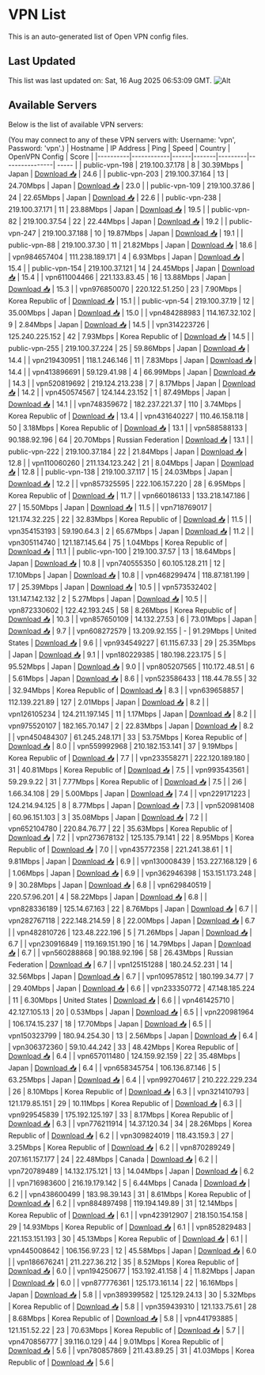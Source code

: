# VPN List

This is an auto-generated list of Open VPN config files.

## Last Updated

This list was last updated on: Sat, 16 Aug 2025 06:53:09 GMT.
![Alt](https://repobeats.axiom.co/api/embed/186b98318ef1479477931607c1ad7d823f12451f.svg "Repobeats analytics image")

## Available Servers

Below is the list of available VPN servers:

(You may connect to any of these VPN servers with: Username: 'vpn', Password: 'vpn'.)
| Hostname | IP Address | Ping | Speed | Country | OpenVPN Config | Score |
|----------|------------|------|-------|---------|----------------| ----- |
| public-vpn-198 | 219.100.37.178 | 8 | 30.39Mbps | Japan | [Download 📥](./configs/server_0_JP.ovpn) | 24.6 |
| public-vpn-203 | 219.100.37.164 | 13 | 24.70Mbps | Japan | [Download 📥](./configs/server_1_JP.ovpn) | 23.0 |
| public-vpn-109 | 219.100.37.86 | 24 | 22.65Mbps | Japan | [Download 📥](./configs/server_2_JP.ovpn) | 22.6 |
| public-vpn-238 | 219.100.37.171 | 11 | 23.88Mbps | Japan | [Download 📥](./configs/server_3_JP.ovpn) | 19.5 |
| public-vpn-82 | 219.100.37.54 | 22 | 22.44Mbps | Japan | [Download 📥](./configs/server_4_JP.ovpn) | 19.2 |
| public-vpn-247 | 219.100.37.188 | 10 | 19.87Mbps | Japan | [Download 📥](./configs/server_5_JP.ovpn) | 19.1 |
| public-vpn-88 | 219.100.37.30 | 11 | 21.82Mbps | Japan | [Download 📥](./configs/server_6_JP.ovpn) | 18.6 |
| vpn984657404 | 111.238.189.171 | 4 | 6.93Mbps | Japan | [Download 📥](./configs/server_7_JP.ovpn) | 15.4 |
| public-vpn-154 | 219.100.37.121 | 14 | 24.45Mbps | Japan | [Download 📥](./configs/server_8_JP.ovpn) | 15.4 |
| vpn611004466 | 221.133.83.45 | 16 | 13.88Mbps | Japan | [Download 📥](./configs/server_9_JP.ovpn) | 15.3 |
| vpn976850070 | 220.122.51.250 | 23 | 7.90Mbps | Korea Republic of | [Download 📥](./configs/server_10_KR.ovpn) | 15.1 |
| public-vpn-54 | 219.100.37.19 | 12 | 35.00Mbps | Japan | [Download 📥](./configs/server_11_JP.ovpn) | 15.0 |
| vpn484288983 | 114.167.32.102 | 9 | 2.84Mbps | Japan | [Download 📥](./configs/server_12_JP.ovpn) | 14.5 |
| vpn314223726 | 125.240.225.152 | 42 | 7.93Mbps | Korea Republic of | [Download 📥](./configs/server_13_KR.ovpn) | 14.5 |
| public-vpn-255 | 219.100.37.224 | 25 | 59.86Mbps | Japan | [Download 📥](./configs/server_14_JP.ovpn) | 14.4 |
| vpn219430951 | 118.1.246.146 | 11 | 7.83Mbps | Japan | [Download 📥](./configs/server_15_JP.ovpn) | 14.4 |
| vpn413896691 | 59.129.41.98 | 4 | 66.99Mbps | Japan | [Download 📥](./configs/server_16_JP.ovpn) | 14.3 |
| vpn520819692 | 219.124.213.238 | 7 | 8.17Mbps | Japan | [Download 📥](./configs/server_17_JP.ovpn) | 14.2 |
| vpn450574567 | 124.144.23.152 | 1 | 87.49Mbps | Japan | [Download 📥](./configs/server_18_JP.ovpn) | 14.1 |
| vpn748359672 | 182.237.221.37 | 110 | 3.74Mbps | Korea Republic of | [Download 📥](./configs/server_19_KR.ovpn) | 13.4 |
| vpn431640227 | 110.46.158.118 | 50 | 3.18Mbps | Korea Republic of | [Download 📥](./configs/server_20_KR.ovpn) | 13.1 |
| vpn588588133 | 90.188.92.196 | 64 | 20.70Mbps | Russian Federation | [Download 📥](./configs/server_21_RU.ovpn) | 13.1 |
| public-vpn-222 | 219.100.37.184 | 22 | 21.84Mbps | Japan | [Download 📥](./configs/server_22_JP.ovpn) | 12.8 |
| vpn110060260 | 211.134.123.242 | 21 | 8.04Mbps | Japan | [Download 📥](./configs/server_23_JP.ovpn) | 12.8 |
| public-vpn-138 | 219.100.37.117 | 15 | 24.03Mbps | Japan | [Download 📥](./configs/server_24_JP.ovpn) | 12.2 |
| vpn857325595 | 222.106.157.220 | 28 | 6.95Mbps | Korea Republic of | [Download 📥](./configs/server_25_KR.ovpn) | 11.7 |
| vpn660186133 | 133.218.147.186 | 27 | 15.50Mbps | Japan | [Download 📥](./configs/server_26_JP.ovpn) | 11.5 |
| vpn718769017 | 121.174.32.225 | 22 | 32.83Mbps | Korea Republic of | [Download 📥](./configs/server_27_KR.ovpn) | 11.5 |
| vpn354153193 | 59.190.64.3 | 2 | 65.67Mbps | Japan | [Download 📥](./configs/server_28_JP.ovpn) | 11.2 |
| vpn305114740 | 121.187.145.64 | 75 | 1.04Mbps | Korea Republic of | [Download 📥](./configs/server_29_KR.ovpn) | 11.1 |
| public-vpn-100 | 219.100.37.57 | 13 | 18.64Mbps | Japan | [Download 📥](./configs/server_30_JP.ovpn) | 10.8 |
| vpn740555350 | 60.105.128.211 | 12 | 17.10Mbps | Japan | [Download 📥](./configs/server_31_JP.ovpn) | 10.8 |
| vpn468299474 | 118.87.181.199 | 17 | 25.39Mbps | Japan | [Download 📥](./configs/server_32_JP.ovpn) | 10.5 |
| vpn573532402 | 131.147.142.132 | 2 | 5.27Mbps | Japan | [Download 📥](./configs/server_33_JP.ovpn) | 10.5 |
| vpn872330602 | 122.42.193.245 | 58 | 8.26Mbps | Korea Republic of | [Download 📥](./configs/server_34_KR.ovpn) | 10.3 |
| vpn857650109 | 14.132.27.53 | 6 | 73.01Mbps | Japan | [Download 📥](./configs/server_35_JP.ovpn) | 9.7 |
| vpn608272579 | 13.209.92.155 | - | 91.29Mbps | United States | [Download 📥](./configs/server_36_US.ovpn) | 9.6 |
| vpn934549227 | 61.115.67.33 | 29 | 25.35Mbps | Japan | [Download 📥](./configs/server_37_JP.ovpn) | 9.1 |
| vpn180229385 | 180.198.223.175 | 5 | 95.52Mbps | Japan | [Download 📥](./configs/server_38_JP.ovpn) | 9.0 |
| vpn805207565 | 110.172.48.51 | 6 | 5.61Mbps | Japan | [Download 📥](./configs/server_39_JP.ovpn) | 8.6 |
| vpn523586433 | 118.44.78.55 | 32 | 32.94Mbps | Korea Republic of | [Download 📥](./configs/server_40_KR.ovpn) | 8.3 |
| vpn639658857 | 112.139.221.89 | 127 | 2.01Mbps | Japan | [Download 📥](./configs/server_41_JP.ovpn) | 8.2 |
| vpn126105234 | 124.211.197.145 | 11 | 1.17Mbps | Japan | [Download 📥](./configs/server_42_JP.ovpn) | 8.2 |
| vpn975520107 | 182.165.70.147 | 2 | 22.83Mbps | Japan | [Download 📥](./configs/server_43_JP.ovpn) | 8.2 |
| vpn450484307 | 61.245.248.171 | 33 | 53.75Mbps | Korea Republic of | [Download 📥](./configs/server_44_KR.ovpn) | 8.0 |
| vpn559992968 | 210.182.153.141 | 37 | 9.19Mbps | Korea Republic of | [Download 📥](./configs/server_45_KR.ovpn) | 7.7 |
| vpn233558271 | 222.120.189.180 | 31 | 40.81Mbps | Korea Republic of | [Download 📥](./configs/server_46_KR.ovpn) | 7.5 |
| vpn993543561 | 59.29.9.22 | 31 | 7.77Mbps | Korea Republic of | [Download 📥](./configs/server_47_KR.ovpn) | 7.5 |
| 2i6 | 1.66.34.108 | 29 | 5.00Mbps | Japan | [Download 📥](./configs/server_48_JP.ovpn) | 7.4 |
| vpn229171223 | 124.214.94.125 | 8 | 8.77Mbps | Japan | [Download 📥](./configs/server_49_JP.ovpn) | 7.3 |
| vpn520981408 | 60.96.151.103 | 3 | 35.08Mbps | Japan | [Download 📥](./configs/server_50_JP.ovpn) | 7.2 |
| vpn652104780 | 220.84.76.77 | 22 | 35.63Mbps | Korea Republic of | [Download 📥](./configs/server_51_KR.ovpn) | 7.2 |
| vpn273678132 | 125.135.79.141 | 22 | 8.95Mbps | Korea Republic of | [Download 📥](./configs/server_52_KR.ovpn) | 7.0 |
| vpn435772358 | 221.241.38.61 | 1 | 9.81Mbps | Japan | [Download 📥](./configs/server_53_JP.ovpn) | 6.9 |
| vpn130008439 | 153.227.168.129 | 6 | 1.06Mbps | Japan | [Download 📥](./configs/server_54_JP.ovpn) | 6.9 |
| vpn362946398 | 153.151.173.248 | 9 | 30.28Mbps | Japan | [Download 📥](./configs/server_55_JP.ovpn) | 6.8 |
| vpn629840519 | 220.57.96.201 | 4 | 58.22Mbps | Japan | [Download 📥](./configs/server_56_JP.ovpn) | 6.8 |
| vpn828336189 | 125.14.67.163 | 22 | 8.76Mbps | Japan | [Download 📥](./configs/server_57_JP.ovpn) | 6.7 |
| vpn282767118 | 222.148.214.59 | 8 | 22.00Mbps | Japan | [Download 📥](./configs/server_58_JP.ovpn) | 6.7 |
| vpn482810726 | 123.48.222.196 | 5 | 71.26Mbps | Japan | [Download 📥](./configs/server_59_JP.ovpn) | 6.7 |
| vpn230916849 | 119.169.151.190 | 16 | 14.79Mbps | Japan | [Download 📥](./configs/server_60_JP.ovpn) | 6.7 |
| vpn560288868 | 90.188.92.196 | 58 | 26.43Mbps | Russian Federation | [Download 📥](./configs/server_61_RU.ovpn) | 6.7 |
| vpn125151288 | 180.24.52.231 | 14 | 32.56Mbps | Japan | [Download 📥](./configs/server_62_JP.ovpn) | 6.7 |
| vpn109578512 | 180.199.34.77 | 7 | 29.40Mbps | Japan | [Download 📥](./configs/server_63_JP.ovpn) | 6.6 |
| vpn233350772 | 47.148.185.224 | 11 | 6.30Mbps | United States | [Download 📥](./configs/server_64_US.ovpn) | 6.6 |
| vpn461425710 | 42.127.105.13 | 20 | 0.53Mbps | Japan | [Download 📥](./configs/server_65_JP.ovpn) | 6.5 |
| vpn220981964 | 106.174.15.237 | 18 | 17.70Mbps | Japan | [Download 📥](./configs/server_66_JP.ovpn) | 6.5 |
| vpn150323799 | 180.94.254.30 | 13 | 2.56Mbps | Japan | [Download 📥](./configs/server_67_JP.ovpn) | 6.4 |
| vpn306372360 | 59.10.44.242 | 33 | 48.42Mbps | Korea Republic of | [Download 📥](./configs/server_68_KR.ovpn) | 6.4 |
| vpn657011480 | 124.159.92.159 | 22 | 35.48Mbps | Japan | [Download 📥](./configs/server_69_JP.ovpn) | 6.4 |
| vpn658345754 | 106.136.87.146 | 5 | 63.25Mbps | Japan | [Download 📥](./configs/server_70_JP.ovpn) | 6.4 |
| vpn992704617 | 210.222.229.234 | 26 | 8.10Mbps | Korea Republic of | [Download 📥](./configs/server_71_KR.ovpn) | 6.3 |
| vpn321410793 | 121.179.85.151 | 29 | 10.11Mbps | Korea Republic of | [Download 📥](./configs/server_72_KR.ovpn) | 6.3 |
| vpn929545839 | 175.192.125.197 | 33 | 8.17Mbps | Korea Republic of | [Download 📥](./configs/server_73_KR.ovpn) | 6.3 |
| vpn776211914 | 14.37.120.34 | 34 | 28.26Mbps | Korea Republic of | [Download 📥](./configs/server_74_KR.ovpn) | 6.2 |
| vpn309824019 | 118.43.159.3 | 27 | 3.25Mbps | Korea Republic of | [Download 📥](./configs/server_75_KR.ovpn) | 6.2 |
| vpn870289249 | 207.161.157.177 | 24 | 22.48Mbps | Canada | [Download 📥](./configs/server_76_CA.ovpn) | 6.2 |
| vpn720789489 | 14.132.175.121 | 13 | 14.04Mbps | Japan | [Download 📥](./configs/server_77_JP.ovpn) | 6.2 |
| vpn716983600 | 216.19.179.142 | 5 | 6.44Mbps | Canada | [Download 📥](./configs/server_78_CA.ovpn) | 6.2 |
| vpn438600499 | 183.98.39.143 | 31 | 8.61Mbps | Korea Republic of | [Download 📥](./configs/server_79_KR.ovpn) | 6.2 |
| vpn884897498 | 119.194.149.89 | 31 | 12.14Mbps | Korea Republic of | [Download 📥](./configs/server_80_KR.ovpn) | 6.1 |
| vpn423912907 | 218.150.154.158 | 29 | 14.93Mbps | Korea Republic of | [Download 📥](./configs/server_81_KR.ovpn) | 6.1 |
| vpn852829483 | 221.153.151.193 | 30 | 45.13Mbps | Korea Republic of | [Download 📥](./configs/server_82_KR.ovpn) | 6.1 |
| vpn445008642 | 106.156.97.23 | 12 | 45.58Mbps | Japan | [Download 📥](./configs/server_83_JP.ovpn) | 6.0 |
| vpn186676241 | 211.227.36.212 | 35 | 8.52Mbps | Korea Republic of | [Download 📥](./configs/server_84_KR.ovpn) | 6.0 |
| vpn194250677 | 153.192.41.158 | 4 | 11.82Mbps | Japan | [Download 📥](./configs/server_85_JP.ovpn) | 6.0 |
| vpn877776361 | 125.173.161.14 | 22 | 16.16Mbps | Japan | [Download 📥](./configs/server_86_JP.ovpn) | 5.8 |
| vpn389399582 | 125.129.24.13 | 30 | 5.32Mbps | Korea Republic of | [Download 📥](./configs/server_87_KR.ovpn) | 5.8 |
| vpn359439310 | 121.133.75.61 | 28 | 8.68Mbps | Korea Republic of | [Download 📥](./configs/server_88_KR.ovpn) | 5.8 |
| vpn441793885 | 121.151.52.22 | 23 | 70.63Mbps | Korea Republic of | [Download 📥](./configs/server_89_KR.ovpn) | 5.7 |
| vpn470856777 | 39.116.0.129 | 44 | 9.01Mbps | Korea Republic of | [Download 📥](./configs/server_90_KR.ovpn) | 5.6 |
| vpn780857869 | 211.43.89.25 | 31 | 41.03Mbps | Korea Republic of | [Download 📥](./configs/server_91_KR.ovpn) | 5.6 |
